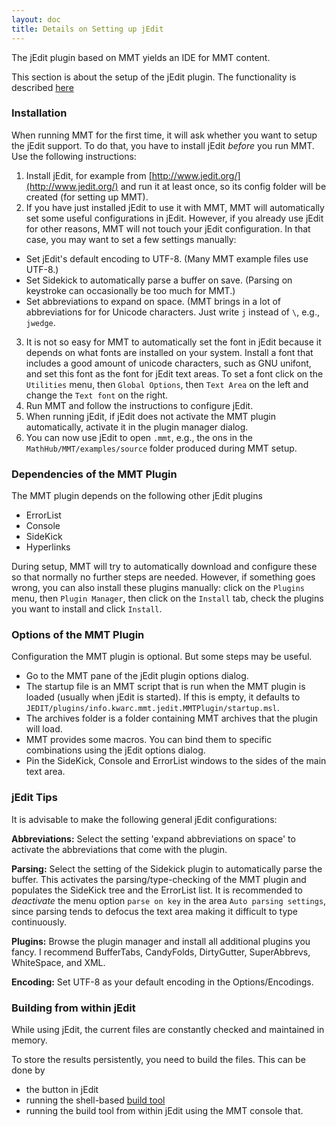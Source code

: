 ```yaml
---
layout: doc
title: Details on Setting up jEdit
---
```


The jEdit plugin based on MMT yields an IDE for MMT content.

This section is about the setup of the jEdit plugin.
The functionality is described [here](../applications/jedit.html)

### Installation

When running MMT for the first time, it will ask whether you want to setup the jEdit support.
To do that, you have to install jEdit *before* you run MMT.
Use the following instructions:

1. Install jEdit, for example from [http://www.jedit.org/](http://www.jedit.org/) and run it at least once, so its config folder will be created (for setting up MMT).
2. If you have just installed jEdit to use it with MMT, MMT will automatically set some useful configurations in jEdit. However, if you already use jEdit for other reasons, MMT will not touch your jEdit configuration. In that case, you may want to set a few settings manually:
  * Set jEdit's default encoding to UTF-8. (Many MMT example files use UTF-8.)
  * Set Sidekick to automatically parse a buffer on save. (Parsing on keystroke can occasionally be too much for MMT.)
  * Set abbreviations to expand on space. (MMT brings in a lot of abbreviations for for Unicode characters. Just write `j` instead of `\`, e.g., `jwedge`.
3. It is not so easy for MMT to automatically set the font in jEdit because it depends on what fonts are installed on your system. Install a font that includes a good amount of unicode characters, such as GNU unifont, and set this font as the font for jEdit text areas. To set a font click on the ```Utilities``` menu, then ```Global Options```, then ```Text Area``` on the left and change the ```Text font``` on the right.
4. Run MMT and follow the instructions to configure jEdit.
5. When running jEdit, if jEdit does not activate the MMT plugin automatically, activate it in the plugin manager dialog.
6. You can now use jEdit to open `.mmt`, e.g., the ons in the `MathHub/MMT/examples/source` folder produced during MMT setup.

### Dependencies of the MMT Plugin

The MMT plugin depends on the following other jEdit plugins
  * ErrorList
  * Console
  * SideKick
  * Hyperlinks

During setup, MMT will try to automatically download and configure these so that normally no further steps are needed.
However, if something goes wrong, you can also install these plugins manually: click on the ```Plugins``` menu, then ```Plugin Manager```, then click on the ```Install``` tab, check the plugins you want to install and click ```Install```.  

<!--
### Updating

To update the plugin, just replace the changed jar(s) in jEdit's settings folder (`~/.jedit/jars` on linux, `<USER>AppData\Roaming\jEdit` on windows) and restart jEdit or reload the changed jars via jEdit's plugin manager dialog.

The MMT code also provides the build target `sbt jedit/install` to replace the old jars in the jEdit settings folder. (Calling `mmt :jeditsetup" will additionally copy/uninstall configuration files.)
--->

### Options of the MMT Plugin

Configuration the MMT plugin is optional. But some steps may be useful.

* Go to the MMT pane of the jEdit plugin options dialog.
* The startup file is an MMT script that is run when the MMT plugin is loaded (usually when jEdit is started).
  If this is empty, it defaults to `JEDIT/plugins/info.kwarc.mmt.jedit.MMTPlugin/startup.msl`.
* The archives folder is a folder containing MMT archives that the plugin will load.
* MMT provides some macros. You can bind them to specific combinations using the jEdit options dialog. 
* Pin the SideKick, Console and ErrorList windows to the sides of the main text area.

### jEdit Tips

It is advisable to make the following general jEdit configurations:

**Abbreviations:** Select the setting 'expand abbreviations on space' to activate the abbreviations that come with the plugin.

**Parsing:** Select the setting of the Sidekick plugin to automatically parse the buffer. This activates the parsing/type-checking of the MMT plugin and populates the SideKick tree and the ErrorList list. It is recommended to *deactivate* the menu option `parse on key` in the area `Auto parsing settings`, since parsing tends to defocus the text area making it difficult to type continuously.

**Plugins:** Browse the plugin manager and install all additional plugins you fancy. I recommend BufferTabs, CandyFolds, DirtyGutter, SuperAbbrevs, WhiteSpace, and XML.

**Encoding:** Set UTF-8 as your default encoding in the Options/Encodings.

### Building from within jEdit

While using jEdit, the current files are constantly checked and maintained in memory.

To store the results persistently, you need to build the files.
This can be done by

* the button in jEdit
* running the shell-based [build tool](../applications/building.html)
* running the build tool from within jEdit using the MMT console that.
